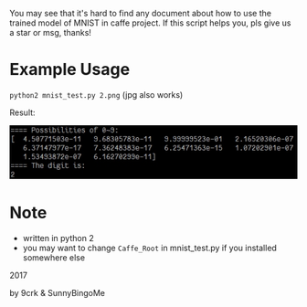 You may see that it's hard to find any document about how to use the trained model of MNIST in caffe project.
If this script helps you, pls give us a star or msg, thanks!

# Example Usage
`python2 mnist_test.py 2.png` (jpg also works)

Result:

![](./2017-12-03-15-50-27.jpg)

# Note
* written in python 2
* you may want to change `Caffe_Root` in mnist_test.py if you installed somewhere else



2017

by 9crk & SunnyBingoMe
